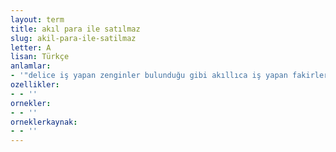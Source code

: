```yaml
---
layout: term
title: akıl para ile satılmaz
slug: akil-para-ile-satilmaz
letter: A
lisan: Türkçe
anlamlar:
- '"delice iş yapan zenginler bulunduğu gibi akıllıca iş yapan fakirler de vardır" anlamında kullanılan bir söz'
ozellikler:
- - ''
ornekler:
- - ''
orneklerkaynak:
- - ''
---
```

